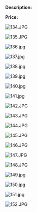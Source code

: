 **Description:**

**Price:**

![134.JPG](../images/134.JPG)

![135.JPG](../images/135.JPG)

![136.jpg](../images/136.jpg)

![137.jpg](../images/137.jpg)

![138.jpg](../images/138.jpg)

![139.jpg](../images/139.jpg)

![140.jpg](../images/140.jpg)

![141.jpg](../images/141.jpg)

![142.JPG](../images/142.JPG)

![143.JPG](../images/143.JPG)

![144.JPG](../images/144.JPG)

![145.JPG](../images/145.JPG)

![146.JPG](../images/146.JPG)

![147.JPG](../images/147.JPG)

![148.JPG](../images/148.JPG)

![149.jpg](../images/149.jpg)

![150.jpg](../images/150.jpg)

![151.jpg](../images/151.jpg)

![152.JPG](../images/152.JPG)